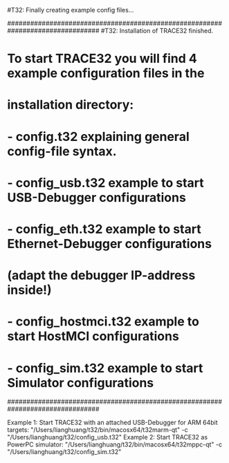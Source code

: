 #T32: Finally creating example config files...

################################################################################
#T32: Installation of TRACE32 finished.
#
#     To start TRACE32 you will find 4 example configuration files in the
#     installation directory:
#     - config.t32          explaining general config-file syntax.
#     - config_usb.t32      example to start USB-Debugger configurations
#     - config_eth.t32      example to start Ethernet-Debugger configurations
#                           (adapt the debugger IP-address inside!)
#     - config_hostmci.t32  example to start HostMCI configurations
#     - config_sim.t32      example to start Simulator configurations
################################################################################

Example 1: Start TRACE32 with an attached USB-Debugger for ARM 64bit targets:
 "/Users/lianghuang/t32/bin/macosx64/t32marm-qt" -c "/Users/lianghuang/t32/config_usb.t32"
Example 2: Start TRACE32 as PowerPC simulator:
 "/Users/lianghuang/t32/bin/macosx64/t32mppc-qt" -c "/Users/lianghuang/t32/config_sim.t32"